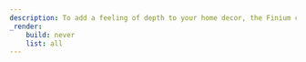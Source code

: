 ```yaml
---
description: To add a feeling of depth to your home decor, the Finium collection offers a unique architectural style.
_render:
    build: never
    list: all
---
```

